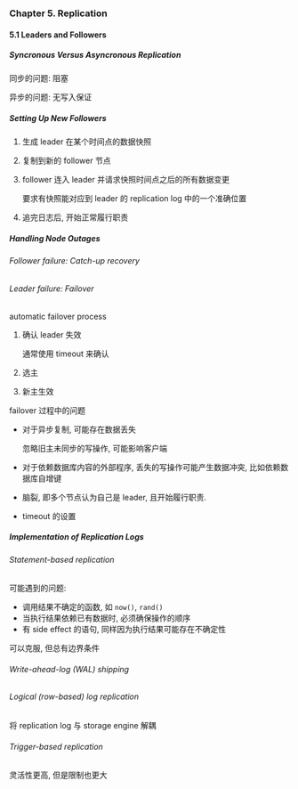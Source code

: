 ### Chapter 5. Replication



#### 5.1 Leaders and Followers

##### Syncronous Versus Asyncronous Replication

同步的问题: 阻塞

异步的问题: 无写入保证



##### Setting Up New Followers

1. 生成 leader 在某个时间点的数据快照

2. 复制到新的 follower 节点

3. follower 连入 leader 并请求快照时间点之后的所有数据变更

   要求有快照能对应到 leader 的 replication log 中的一个准确位置

4. 追完日志后, 开始正常履行职责



##### Handling Node Outages



###### Follower failure: Catch-up recovery



###### Leader failure: Failover

automatic failover process

1. 确认 leader 失效

   通常使用 timeout 来确认

2. 选主

3. 新主生效



failover 过程中的问题

- 对于异步复制, 可能存在数据丢失

  忽略旧主未同步的写操作, 可能影响客户端

- 对于依赖数据库内容的外部程序, 丢失的写操作可能产生数据冲突, 比如依赖数据库自增键

- 脑裂, 即多个节点认为自己是 leader, 且开始履行职责.

- timeout 的设置



##### Implementation of Replication Logs

###### Statement-based replication

可能遇到的问题:

- 调用结果不确定的函数, 如 `now()`, `rand()`
- 当执行结果依赖已有数据时, 必须确保操作的顺序
- 有 side effect 的语句, 同样因为执行结果可能存在不确定性

可以克服, 但总有边界条件



###### Write-ahead-log (WAL) shipping



###### Logical (row-based) log replication

将 replication log 与 storage engine 解耦



###### Trigger-based replication

灵活性更高, 但是限制也更大